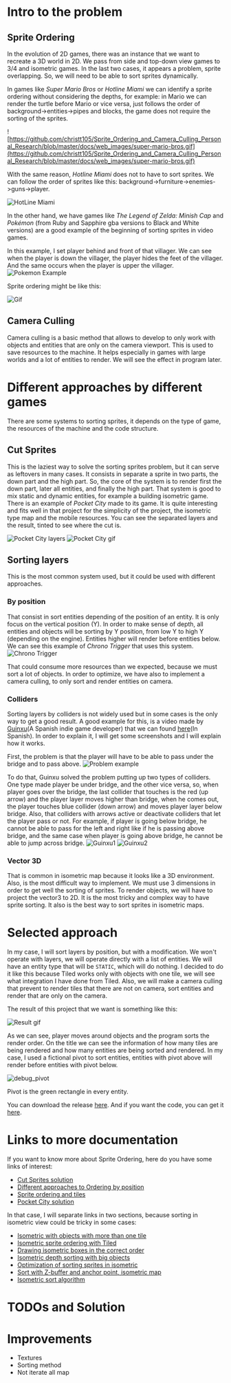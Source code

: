 # Intro to the problem

## Sprite Ordering

In the evolution of 2D games, there was an instance that we want to recreate a 3D world in 2D. We pass from side and top-down view games to 3/4 and isometric games. In the last two cases, it appears a problem, sprite overlapping. So, we will need to be able to sort sprites dynamically.

In games like _Super Mario Bros_ or _Hotline Miami_ we can identify a sprite ordering without considering the depths, for example: in Mario we can render the turtle before Mario or vice versa, just follows the order of background->entities->pipes and blocks, the game does not require the sorting of the sprites.

![https://github.com/christt105/Sprite_Ordering_and_Camera_Culling_Personal_Research/blob/master/docs/web_images/super-mario-bros.gif](https://github.com/christt105/Sprite_Ordering_and_Camera_Culling_Personal_Research/blob/master/docs/web_images/super-mario-bros.gif)

With the same reason, _Hotline Miami_ does not to have to sort sprites. We can follow the order of sprites like this: background->furniture->enemies->guns->player.

![HotLine Miami](https://github.com/christt105/Sprite_Ordering_and_Camera_Culling_Personal_Research/blob/master/docs/web_images/hotline_miami.png)

In the other hand, we have games like _The Legend of Zelda: Minish Cap_ and _Pokémon_ (from Ruby and Sapphire gba versions to Black and White versions) are a good example of the beginning of sorting sprites in video games.

In this example, I set player behind and front of that villager. We can see when the player is down the villager, the player hides the feet of the villager. And the same occurs when the player is upper the villager.
![Pokemon Example](https://github.com/christt105/Sprite_Ordering_and_Camera_Culling_Personal_Research/blob/master/docs/web_images/Pokemon_Village_Example.png)

Sprite ordering might be like this:

![Gif](https://github.com/christt105/Sprite_Ordering_and_Camera_Culling_Personal_Research/blob/master/docs/web_images/Sprite_ordering_gif.gif)

## Camera Culling

Camera culling is a basic method that allows to develop to only work with objects and entities that are only on the camera viewport. This is used to save resources to the machine. It helps especially in games with large worlds and a lot of entities to render. We will see the effect in program later.

# Different approaches by different games

There are some systems to sorting sprites, it depends on the type of game, the resources of the machine and the code structure.

## Cut Sprites

This is the laziest way to solve the sorting sprites problem, but it can serve as leftovers in many cases. It consists in separate a sprite in two parts, the down part and the high part. So, the core of the system is to render first the down part, later all entities, and finally the high part. That system is good to mix static and dynamic entities, for example a building isometric game. There is an example of _Pocket City_ made to its game. It is quite interesting and fits well in that project for the simplicity of the project, the isometric type map and the mobile resources. You can see the separated layers and the result, tinted to see where the cut is.

![Pocket City layers](https://github.com/christt105/Sprite_Ordering_and_Camera_Culling_Personal_Research/blob/master/docs/web_images/PocketCity_layers.png)
![Pocket City gif](https://github.com/christt105/Sprite_Ordering_and_Camera_Culling_Personal_Research/blob/master/docs/web_images/PocketCity_result.gif)

## Sorting layers

This is the most common system used, but it could be used with different approaches.

### By position

That consist in sort entities depending of the position of an entity. It is only focus on the vertical position (Y). In order to make sense of depth, all entities and objects will be sorting by Y position, from low Y to high Y (depending on the engine). Entities higher will render before entities below. We can see this example of _Chrono Trigger_ that uses this system.
![Chrono Trigger](https://github.com/christt105/Sprite_Ordering_and_Camera_Culling_Personal_Research/blob/master/docs/web_images/chronoTrigger.png)

That could consume more resources than we expected, because we must sort a lot of objects. In order to optimize, we have also to implement a camera culling, to only sort and render entities on camera.

### Colliders

Sorting layers by colliders is not widely used but in some cases is the only way to get a good result. A good example for this, is a video made by [Guinxu](https://www.youtube.com/user/GuinxuVideos)(A Spanish indie game developer) that we can found [here](https://youtu.be/eMMnaUmWtnw?t=85)(In Spanish). In order to explain it, I will get some screenshots and I will explain how it works.

First, the problem is that the player will have to be able to pass under the bridge and to pass above. ![Problem example](https://github.com/christt105/Sprite_Ordering_and_Camera_Culling_Personal_Research/blob/master/docs/web_images/Bridge_Zelda_Example.png)

To do that, Guinxu solved the problem putting up two types of colliders. One type made player be under bridge, and the other vice versa, so, when player goes over the bridge, the last collider that touches is the red (up arrow) and the player layer moves higher than bridge, when he comes out, the player touches blue collider (down arrow) and moves player layer below bridge. Also, that colliders with arrows active or deactivate colliders that let the player pass or not. For example, if player is going below bridge, he cannot be able to pass for the left and right like if he is passing above bridge, and the same case when player is going above bridge, he cannot be able to jump across bridge.  ![Guinxu1](https://github.com/christt105/Sprite_Ordering_and_Camera_Culling_Personal_Research/blob/master/docs/web_images/Bridge_Zelda_Guinxu1.png) ![Guinxu2](https://github.com/christt105/Sprite_Ordering_and_Camera_Culling_Personal_Research/blob/master/docs/web_images/Bridge_Zelda_Guinxu2.png)

### Vector 3D

That is common in isometric map because it looks like a 3D environment. Also, is the most difficult way to implement. We must use 3 dimensions in order to get well the sorting of sprites. To render objects, we will have to project the vector3 to 2D. It is the most tricky and complex way to have sprite sorting. It also is the best way to sort sprites in isometric maps.

# Selected approach

In my case, I will sort layers by position, but with a modification. We won't operate with layers, we will operate directly with a list of entities. We will have an entity type that will be ```STATIC```, which will do nothing. I decided to do it like this because Tiled works only with objects with one tile, we will see what integration I have done from Tiled. Also, we will make a camera culling that prevent to render tiles that there are not on camera, sort entities and render that are only on the camera.

The result of this project that we want is something like this:

![Result gif](https://github.com/christt105/Sprite_Ordering_and_Camera_Culling_Personal_Research/blob/master/docs/web_images/Result_Gif.gif)

As we can see, player moves around objects and the program sorts the render order. On the title we can see the information of how many tiles are being rendered and how many entities are being sorted and rendered. In my case, I used a fictional pivot to sort entities, entities with pivot above will render before entities with pivot below.

![debug_pivot](https://github.com/christt105/Sprite_Ordering_and_Camera_Culling_Personal_Research/blob/master/docs/web_images/debug_result.png)

Pivot is the green rectangle in every entity.

You can download the release [here](https://github.com/christt105/Sprite_Ordering_and_Camera_Culling_Personal_Research/releases/tag/1.5).
And if you want the code, you can get it [here](https://github.com/christt105/Sprite_Ordering_and_Camera_Culling_Personal_Research).

# Links to more documentation

If you want to know more about Sprite Ordering, here do you have some links of interest:

* [Cut Sprites solution](https://trederia.blogspot.com/2014/08/z-ordering-of-sprites-in-tiled-maps.html)
* [Different approaches to Ordering by position](https://eliasdaler.wordpress.com/2013/11/20/z-order-in-top-down-2d-games/)
* [Sprite ordering and tiles](https://love2d.org/forums/viewtopic.php?t=77149)
* [Pocket City solution](https://blog.pocketcitygame.com/cheating-at-z-depth-sprite-sorting-in-an-isometric-game/amp/)

In that case, I will separate links in two sections, because sorting in isometric view could be tricky in some cases:

* [Isometric with objects with more than one tile](https://gamedev.stackexchange.com/questions/103442/how-do-i-determine-the-draw-order-of-isometric-2d-objects-occupying-multiple-til)
* [Isometric sprite ordering with Tiled](https://discourse.mapeditor.org/t/isometric-depth-sorting/736)
* [Drawing isometric boxes in the correct order](https://shaunlebron.github.io/IsometricBlocks/)
* [Isometric depth sorting with big objects](https://stackoverflow.com/questions/11166667/isometric-depth-sorting-issue-with-big-objects)
* [Optimization of sorting sprites in isometric](https://gamedev.stackexchange.com/questions/97442/sorting-sprites-layers-in-isometric-view)
* [Sort with Z-buffer and anchor point, isometric map](https://gamedev.stackexchange.com/questions/69851/isometric-map-draw-sort-with-z-buffer-and-anchor-point)
* [Isometric sort algorithm](https://gamedev.stackexchange.com/questions/8151/how-do-i-sort-isometric-sprites-into-the-correct-order)

# TODOs and Solution



# Improvements

* Textures
* Sorting method
* Not iterate all map
